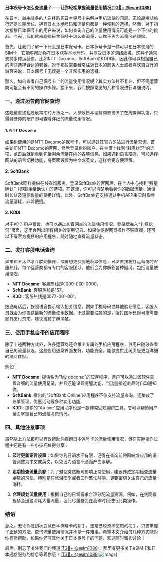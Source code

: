 **日本保号卡怎么查流量？——让你轻松掌握流量使用情况[[TG💪+ @esim1088](https://t.me/s/esim1088)]**

在日本，越来越多的人选择购买日本保号卡来解决手机流量的问题。无论是短期旅行还是长期居住，拥有日本本地号码和流量包都是一种便利的选择。然而，对于初次接触日本保号卡的用户来说，如何查询自己的流量使用情况可能是一个不小的挑战。今天，我们就来聊聊日本保号卡怎么查流量，让你不再为流量问题烦恼。

首先，让我们了解一下什么是日本保号卡。日本保号卡是一种可以在日本使用的SIM卡，它能够帮助你在日本获得本地号码，并享受日本的网络服务。这种卡通常支持多种运营商，比如NTT Docomo、SoftBank和KDDI等，因此你可以根据自己的需求选择合适的套餐。对于那些需要经常往返日本的商务人士或者喜欢自由行的游客来说，日本保号卡无疑是一个非常实用的选择。

那么，如何查看自己保号卡上的流量使用情况呢？其实方法并不复杂，但不同运营商可能会有不同的操作步骤。接下来，我们按照常见的几种情况进行详细说明。

### **一、通过运营商官网查询**

这是最直接也是最常用的方法之一。大多数日本运营商都提供了在线查询功能，只需登录你的账户即可查看详细的流量使用情况。

#### **1. NTT Docomo**
如果你使用的是NTT Docomo的保号卡，可以通过其官方网站进行流量查询。首先访问NTT Docomo的官网，然后登录你的账户。在主页上找到“利用状況”的选项，点击后就能看到包括剩余流量在内的各项信息。如果遇到语言障碍，可以选择网站的语言切换功能，将页面设置为中文或英文，这样会更方便理解。

#### **2. SoftBank**
SoftBank同样提供在线查询服务。登录SoftBank的官网后，在个人中心找到“残量确认”（即剩余量确认）的选项。在这里，你可以清楚地看到你的数据流量、通话时长以及短信数量的使用详情。此外，SoftBank还支持通过手机APP来实时监控流量消耗，非常便捷。

#### **3. KDDI**
对于KDDI用户而言，也可以通过其官网查询流量使用情况。登录后进入“利用状況”页面，这里会列出所有相关的使用记录。如果你觉得网页操作不够直观，还可以下载官方提供的应用程序，随时随地查看流量状态。

### **二、拨打客服电话查询**

如果你不太熟悉互联网操作，或者想更快捷地获取信息，可以直接拨打运营商的客服热线。每个运营商都有专门的客服团队，他们会为你解答各种疑问，包括流量使用情况。

- **NTT Docomo**: 客服热线是0000-000-0000。
- **SoftBank**: 客服热线是157。
- **KDDI**: 客服热线是0077-001-001。

拨通电话后，按照语音提示输入相关信息，例如手机号码或其他验证信息，客服人员就会为你提供最新的流量使用数据。不过需要注意的是，拨打国际长途可能需要额外支付费用，建议提前了解清楚。

### **三、使用手机自带的应用程序**

除了上述两种方式外，许多运营商还会推出专属的手机应用程序，供用户随时查看自己的流量状况。这些应用通常界面友好，功能齐全，能够提供比网页版更为详细的统计数据。

例如：
- **NTT Docomo**: 提供名为“My docomo”的应用程序，用户可以通过该软件查看详细的流量使用记录，并且还能设置提醒功能，当流量接近耗尽时自动通知你。
- **SoftBank**: 推出的“SoftBank Online”应用程序不仅支持流量查询，还集成了账单管理、优惠活动等多种实用功能。
- **KDDI**: 提供的“Au one”应用程序也是一款非常受欢迎的工具，它可以帮助用户全面掌握自己的通信消费情况。

### **四、其他注意事项**

虽然以上方法都可以有效帮助你查询日本保号卡的流量使用情况，但在实际操作过程中还是有一些小技巧值得分享：

1. **及时更新语言设置**：如果你的日语水平有限，记得在查询前将网站或应用的语言调整为中文或英文，以免因为语言不通而产生误解。
   
2. **定期检查流量余额**：为了避免突然断网影响正常使用，建议养成定期检查流量余额的习惯。特别是在旅游旺季或者工作繁忙时期，更要密切关注自己的流量消耗。

3. **合理规划流量使用**：根据自己的日常需求合理分配流量资源。例如，在线观看视频会迅速消耗大量流量，因此尽量避免在高峰时段进行此类操作。

### **结语**

总之，无论你是初次尝试日本保号卡的新手，还是已经熟练使用的老手，只要掌握了正确的方法，查询流量使用情况并不是一件难事。希望本文介绍的几种方式能对你有所帮助。如果你还有其他关于日本保号卡的问题，欢迎随时留言讨论！

最后，别忘了关注我们的频道[[TG💪+ @esim1088](https://t.me/s/esim1088)]，那里有更多关于eSIM卡和日本通信服务的信息等着你哦！[[TG💪+ @esim1088](https://t.me/s/esim1088) ![Image](https://i.postimg.cc/4NQfJmqS/Snipaste-2025-05-13-00-14-12.png)]